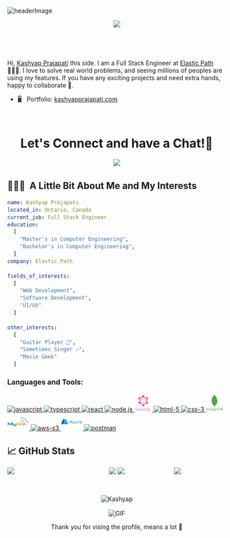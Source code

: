 ![headerImage](https://user-images.githubusercontent.com/66221402/193639152-54dcee90-407c-4deb-979d-954b559887bf.jpeg)
<p align="center">
  <img src="https://capsule-render.vercel.app/api?type=waving&color=gradient&text=HEY!&height=100&section=header"/>
</p>
<h1 align="left"></h1>
<br>

Hi, [Kashyap Prajapati](http://www.kashyapprajapati.com/) this side. I am a Full Stack Engineer at [Elastic Path](https://www.elasticpath.com/?utm_source=google&utm_medium=cpc&utm_campaign=RL_Elastic_Path_Search_Brand&utm_term=elastic%20path%20software&gclid=CjwKCAjwm8WZBhBUEiwA178UnHwWiwkDKgq1ufIRCwEkl7qv6oeAHrQTAqspuWELk-a1MGQx63duERoCGBIQAvD_BwE)👨🏻‍💻. I love to solve real world problems, and seeing millions of peoples are using my features. If you have any exciting projects and need extra hands, happy to collaborate 🤝. 
<br>
 - 🖥️ &nbsp;  Portfolio: [kashyapprajapati.com](https://www.kashyapprajapati.com)
 <br>
 
 <h1 align="center">
  Let's Connect and have a Chat!💬
</h1>

<p align="center">
<a href="https://https://www.linkedin.com/in/prajapatikashyap/">
  <img height="50" src="https://user-images.githubusercontent.com/46517096/166973395-19676cd8-f8ec-4abf-83ff-da8243505b82.png"/>
</a>
</p>

<h2> 👨🏻‍💻 &nbsp;A Little Bit About Me and My Interests</h2>

```yaml
name: Kashyap Prajapati
located_in: Ontario, Canada
current_job: Full Stack Engineer
education:
  [
    "Master's in Computer Engineering",
    "Bachelor's in Computer Engineering",
  ]
company: Elastic Path 

fields_of_interests:
  [
    "Web Development",
    "Software Development",
    "UI/UX"
  ]
  
other_interests: 
  [
    "Guitar Player 🎸",
    "Sometimes Singer 🎶",
    "Movie Geek"
  ]
```
  
 <h3 align="left">Languages and Tools:</h3>
<p align="left"> 
<a href="https://spring.io/" target="_blank" rel="noreferrer"> <img src="https://github.com/detain/svg-logos/blob/master/svg/javascript-1.svg" alt="javascript" width="40" height="40"/> </a>
<a href="https://spring.io/" target="_blank" rel="noreferrer"> <img src="https://github.com/gilbarbara/logos/blob/master/logos/typescript-icon.svg" alt="typescript" width="40" height="40"/> </a>
<a href="https://spring.io/" target="_blank" rel="noreferrer"> <img src="https://github.com/detain/svg-logos/blob/master/svg/react-1.svg" alt="react" width="40" height="40"/> </a>
<a href="https://spring.io/" target="_blank" rel="noreferrer"> <img src="https://github.com/detain/svg-logos/blob/master/svg/nodejs-2.svg" alt="node.js" width="40" height="40"/> </a>
<a href="https://spring.io/" target="_blank" rel="noreferrer"> <img src="https://github.com/devicons/devicon/blob/master/icons/graphql/graphql-plain-wordmark.svg" alt="graphql" width="40" height="42"/> </a>
<a href="https://spring.io/" target="_blank" rel="noreferrer"> <img src="https://github.com/get-icon/geticon/blob/master/icons/html-5.svg" alt="html-5" width="40" height="40"/> </a>
<a href="https://spring.io/" target="_blank" rel="noreferrer"> <img src="https://github.com/detain/svg-logos/blob/master/svg/css3.svg" alt="css-3" width="40" height="40"/> </a>
<a href="https://spring.io/" target="_blank" rel="noreferrer"> <img src="https://github.com/devicons/devicon/blob/master/icons/mongodb/mongodb-plain-wordmark.svg" alt="mongodb" width="40" height="40"/> </a>
<a href="https://spring.io/" target="_blank" rel="noreferrer"> <img src="https://github.com/devicons/devicon/blob/master/icons/mysql/mysql-original-wordmark.svg" alt="my-sql" width="50" height="40"/> </a>
<a href="https://spring.io/" target="_blank" rel="noreferrer"> <img src="https://github.com/get-icon/geticon/blob/master/icons/aws-s3.svg" alt="aws-s3" width="40" height="40"/> </a>
<a href="https://spring.io/" target="_blank" rel="noreferrer"> <img src="https://github.com/devicons/devicon/blob/master/icons/azure/azure-original-wordmark.svg" alt="azure" width="50" height="40"/> </a>
<a href="https://spring.io/" target="_blank" rel="noreferrer"> <img src="https://github.com/detain/svg-logos/blob/master/svg/postman.svg" alt="postman" width="40" height="40"/> </a>
</p>

## 📈 GitHub Stats 

<div >
 <img align="right" width="120px"src="https://user-images.githubusercontent.com/66221402/193641170-7c8bbc4f-b6ba-4ece-978d-de2b1188b228.png"> 
<img align="left" width="120px"src="https://user-images.githubusercontent.com/66221402/193641170-7c8bbc4f-b6ba-4ece-978d-de2b1188b228.png">
<p align="center">

 <img src="https://github-readme-stats.vercel.app/api/?username=krish4uu&hide=issues&count_private=true&theme=react&showicons=true" width="350rem" margin="2rem"/>
 <img src="https://github-readme-stats.vercel.app/api/top-langs/?username=krish4uu&layout=compact&theme=react" width="299rem" margin="2rem"/>
</p>

<!--- activity graph
<p align="center">
 <br>
 <br>
 <img width="600px"src="https://activity-graph.herokuapp.com/graph?username=krish4uu&theme=redical">
 
</p>
--->

</div> 
 <br> 
 <p align="center"> <img src="https://komarev.com/ghpvc/?username=krish4uu" alt="Kashyap" /> </p>
 <p align="center"><img align="center" height="190rem" alt="GIF" src="https://media.giphy.com/media/S6qkS0ETvel6EZat45/giphy.gif" /></p>
 <p align="center"> Thank you for vising the profile, means a lot 🖤 </p>


<!---
krish4uu/krish4uu is a ✨ special ✨ repository because its `README.md` (this file) appears on your GitHub profile.
You can click the Preview link to take a look at your changes.
--->
